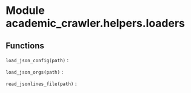 Module academic_crawler.helpers.loaders
=======================================

Functions
---------

    
`load_json_config(path)`
:   

    
`load_json_orgs(path)`
:   

    
`read_jsonlines_file(path)`
: